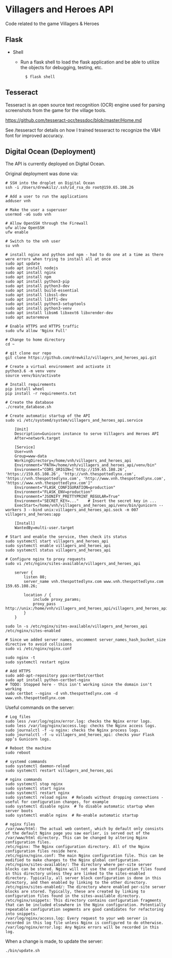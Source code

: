 Villagers and Heroes API
========================

Code related to the game Villagers &amp; Heroes

Flask
-----
- Shell
    - Run a flask shell to load the flask application and be able to utilize the objects for debugging, testing, etc.
    
            $ flask shell

Tesseract
---------
Tesseract is an open source text recognition (OCR) engine used for parsing screenshots from the game for the village
tools.

https://github.com/tesseract-ocr/tessdoc/blob/master/Home.md

See /tesseract for details on how I trained tesseract to recognize the V&H font for improved accuracy.

Digital Ocean (Deployment)
--------------------------
The API is currently deployed on Digital Ocean.

Original deployment was done via:
    
    # SSH into the droplet on Digital Ocean
    ssh -i /Users/drewkilz/.ssh/id_rsa_do root@159.65.108.26
    
    # Add a user to run the applications
    adduser vnh
    
    # Make the user a superuser
    usermod -aG sudo vnh
    
    # Allow OpenSSH through the Firewall
    ufw allow OpenSSH
    ufw enable
    
    # Switch to the vnh user
    su vnh
    
    # install nginx and python and npm - had to do one at a time as there were errors when trying to install all at once
    sudo apt update
    sudo apt install nodejs
    sudo apt install nginx
    sudo apt install npm
    sudo apt install python3-pip
    sudo apt install python3-dev
    sudo apt install build-essential
    sudo apt install libssl-dev
    sudo apt install libffi-dev
    sudo apt install python3-setuptools
    sudo apt install python3-venv
    sudo apt install libsm6 libxext6 libxrender-dev
    sudo apt autoremove
    
    # Enable HTTPS and HTTPS traffic
    sudo ufw allow 'Nginx Full'
    
    # Change to home directory
    cd ~

    # git clone our repo
    git clone https://github.com/drewkilz/villagers_and_heroes_api.git
    
    # Create a virtual environment and activate it
    python3.6 -m venv venv
    source venv/bin/activate
    
    # Install requirements
    pip install wheel
    pip install -r requirements.txt
    
    # Create the database
    ./create_database.sh
    
    # Create automatic startup of the API
    sudo vi /etc/systemd/system/villagers_and_heroes_api.service
    
        [Unit]
        Description=Gunicorn instance to serve Villagers and Heroes API
        After=network.target
    
        [Service]
        User=vnh
        Group=www-data
        WorkingDirectory=/home/vnh/villagers_and_heroes_api
        Environment="PATH=/home/vnh/villagers_and_heroes_api/venv/bin"
        Environment="CORS_ORIGIN=['http://159.65.108.26', 'https://159.65.108.26', 'http://vnh.thespottedlynx.com', 'https://vnh.thespottedlynx.com', 'http://www.vnh.thespottedlynx.com', 'https://www.vnh.thespottedlynx.com']"
        Environment="FLASK_CONFIGURATION=production"
        Environment="FLASK_ENV=production"
        Environment="JSONIFY_PRETTYPRINT_REGULAR=True"
        Environment="SECRET_KEY=..."    # Insert the secret key in ...
        ExecStart=/home/vnh/villagers_and_heroes_api/venv/bin/gunicorn --workers 3 --bind unix:villagers_and_heroes_api.sock -m 007 villagers_and_heroes:app
    
        [Install]
        WantedBy=multi-user.target
    
    # Start and enable the service, then check its status
    sudo systemctl start villagers_and_heroes_api
    sudo systemctl enable villagers_and_heroes_api
    sudo systemctl status villagers_and_heroes_api
    
    # Configure nginx to proxy requests
    sudo vi /etc/nginx/sites-available/villagers_and_heroes_api
    
        server {
            listen 80;
            server_name vnh.thespottedlynx.com www.vnh.thespottedlynx.com 159.65.108.26;
    
            location / {
                include proxy_params;
                proxy_pass http://unix:/home/vnh/villagers_and_heroes_api/villagers_and_heroes_api.sock;
            }
        }
    
    sudo ln -s /etc/nginx/sites-available/villagers_and_heroes_api /etc/nginx/sites-enabled
    
    # Since we added server names, uncomment server_names_hash_bucket_size directive to avoid collisions
    sudo vi /etc/nginx/nginx.conf
    
    sudo nginx -t
    sudo systemctl restart nginx
    
    # Add HTTPS
    sudo add-apt-repository ppa:certbot/certbot
    sudo apt install python-certbot-nginx
    # TODO: Stopped here - this isn't working since the domain isn't working
    sudo certbot --nginx -d vnh.thespottedlynx.com -d www.vnh.thespottedlynx.com

Useful commands on the server:
    
    # Log files
    sudo less /var/log/nginx/error.log: checks the Nginx error logs.
    sudo less /var/log/nginx/access.log: checks the Nginx access logs.
    sudo journalctl -f -u nginx: checks the Nginx process logs.
    sudo journalctl -f -u villagers_and_heroes_api: checks your Flask app’s Gunicorn logs.
    
    # Reboot the machine
    sudo reboot
    
    # systemd commands
    sudo systemctl daemon-reload
    sudo systemctl restart villagers_and_heroes_api

    # nginx commands
    sudo systemctl stop nginx
    sudo systemctl start nginx
    sudo systemctl restart nginx
    sudo systemctl reload nginx  # Reloads without dropping connections - useful for configuration changes, for example
    sudo systemctl disable nginx  # To disable automatic startup when server boots
    sudo systemctl enable nginx  # Re-enable automatic startup
    
    # nginx files
    /var/www/html: The actual web content, which by default only consists of the default Nginx page you saw earlier, is served out of the /var/www/html directory. This can be changed by altering Nginx configuration files.
    /etc/nginx: The Nginx configuration directory. All of the Nginx configuration files reside here.
    /etc/nginx/nginx.conf: The main Nginx configuration file. This can be modified to make changes to the Nginx global configuration.
    /etc/nginx/sites-available/: The directory where per-site server blocks can be stored. Nginx will not use the configuration files found in this directory unless they are linked to the sites-enabled directory. Typically, all server block configuration is done in this directory, and then enabled by linking to the other directory.
    /etc/nginx/sites-enabled/: The directory where enabled per-site server blocks are stored. Typically, these are created by linking to configuration files found in the sites-available directory.
    /etc/nginx/snippets: This directory contains configuration fragments that can be included elsewhere in the Nginx configuration. Potentially repeatable configuration segments are good candidates for refactoring into snippets.
    /var/log/nginx/access.log: Every request to your web server is recorded in this log file unless Nginx is configured to do otherwise.
    /var/log/nginx/error.log: Any Nginx errors will be recorded in this log.

When a change is made, to update the server:

    ./bin/update.sh
